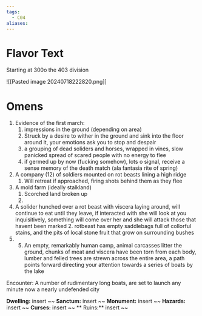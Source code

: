 ```yaml
---
tags:
  - C04
aliases:
---
```


 # Flavor Text
 Starting at 300o the 403 division 


![[Pasted image 20240718222820.png]]


 # Omens
 1. Evidence of the first march: 
	 1. impressions in the ground (depending on area)
	 2. Struck by a desire to wither in the ground and sink into the floor around it, your emotions ask you to stop and despair 
	 3. a grouping of dead soliders and horses, wrapped in vines, slow panicked spread of scared people with no energy to flee
	 4. if germed up by now (fucking somehow), lots o signal, receive a sense memory of the death match (ala fantasia rite of spring)
 2. A company (12) of soldiers mounted on rot beasts lining a high ridge
	 1. Will retreat if approached, firing shots behind them as they flee 
 3. A mold farm (ideally stalkland)
	 1. Scorched land broken up  
	 2.
 4. A solider hunched over a rot beast with viscera laying around, will continue to eat until they leave, if interacted with she will look at you inquisitively, something will come over her and she will attack those that havent been marked
	 2. rotbeast has empty saddlebags full of collorful stains, and the pits of local stone fruit that grow on surrounding bushes
5.  5. An empty, remarkably human camp, animal carcasses litter the ground, chunks of meat and viscera have been torn from each body, lumber and felled trees are strewn across the entire area, a path points forward directing your attention towards a series of boats by the lake 


Encounter: 
A number of rudimentary long boats, are set to launch any minute now a nearly undefended city 

 




**Dwelling:** insert ~~  **Sanctum:** insert ~~ **Monument:** insert ~~ **Hazards:** insert ~~ **Curses:** insert ~~ ** Ruins:** insert ~~ 

 
 
 
